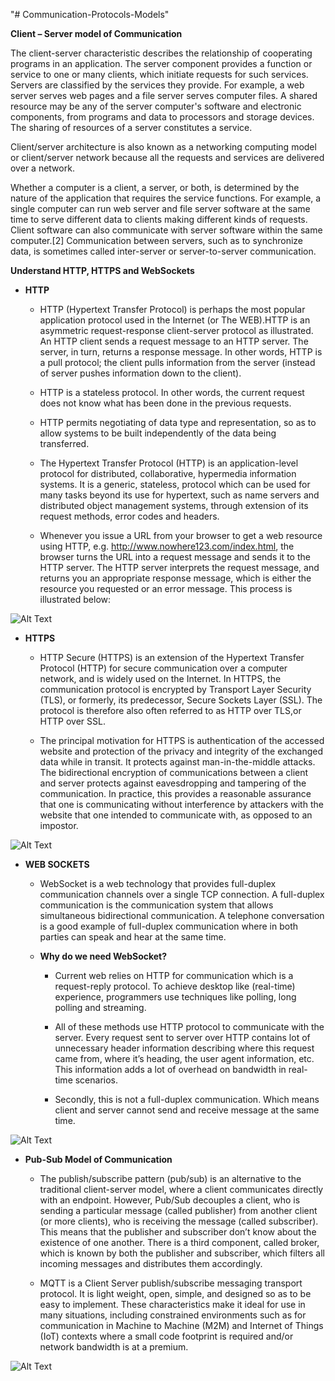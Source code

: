 "# Communication-Protocols-Models" 

**Client – Server model of Communication**

The client-server characteristic describes the relationship of cooperating programs in an application. The server component provides a function or service to one or many clients, which initiate requests for such services. Servers are classified by the services they provide. For example, a web server serves web pages and a file server serves computer files. A shared resource may be any of the server computer's software and electronic components, from programs and data to processors and storage devices. The sharing of resources of a server constitutes a service.

Client/server architecture is also known as a networking computing model or client/server network because all the requests and services are delivered over a network.

Whether a computer is a client, a server, or both, is determined by the nature of the application that requires the service functions. For example, a single computer can run web server and file server software at the same time to serve different data to clients making different kinds of requests. Client software can also communicate with server software within the same computer.[2] Communication between servers, such as to synchronize data, is sometimes called inter-server or server-to-server communication.

**Understand HTTP, HTTPS and WebSockets**

* **HTTP**
	
	* HTTP (Hypertext Transfer Protocol) is perhaps the most popular application protocol used in the Internet (or The WEB).HTTP is an asymmetric request-response client-server protocol as illustrated.  An HTTP client sends a request message to an HTTP server.  The server, in turn, returns a response message.  In other words, HTTP is a pull protocol; the client pulls information from the server (instead of server pushes information down to the client).
	
	* HTTP is a stateless protocol. In other words, the current request does not know what has been done in the previous requests.
	
	* HTTP permits negotiating of data type and representation, so as to allow systems to be built independently of the data being transferred.
	
	* The Hypertext Transfer Protocol (HTTP) is an application-level protocol for distributed, collaborative, hypermedia information systems. It is a generic, stateless, protocol which can be used for many tasks beyond its use for hypertext, such as name servers and distributed object management systems, through extension of its request methods, error codes and headers.

	* Whenever you issue a URL from your browser to get a web resource using HTTP, e.g. http://www.nowhere123.com/index.html, the browser turns the URL into a request message and sends it to the HTTP server. The HTTP server interprets the request message, and returns you an appropriate response message, which is either the resource you requested or an error message. This process is illustrated below:

![Alt Text](https://www.tutorialspoint.com/security_testing/images/http_Protocol.jpg)

* **HTTPS**
	
	* HTTP Secure (HTTPS) is an extension of the Hypertext Transfer Protocol (HTTP) for secure communication over a computer network, and is widely used on the Internet. In HTTPS, the communication protocol is encrypted by Transport Layer Security (TLS), or formerly, its predecessor, Secure Sockets Layer (SSL). The protocol is therefore also often referred to as HTTP over TLS,or HTTP over SSL.
	
	* The principal motivation for HTTPS is authentication of the accessed website and protection of the privacy and integrity of the exchanged data while in transit. It protects against man-in-the-middle attacks. The bidirectional encryption of communications between a client and server protects against eavesdropping and tampering of the communication. In practice, this provides a reasonable assurance that one is communicating without interference by attackers with the website that one intended to communicate with, as opposed to an impostor.

![Alt Text](https://geeksided.com/wp-content/blogs.dir/317/files/2014/07/intermediatediagramhttps.jpg)
	
* **WEB SOCKETS**
	
	* WebSocket is a web technology that provides full-duplex communication channels over a single TCP connection. A full-duplex communication is the communication system that allows simultaneous bidirectional communication. A telephone conversation is a good example of full-duplex communication where in both parties can speak and hear at the same time.
	
	* **Why do we need WebSocket?**
		
		* Current web relies on HTTP for communication which is a request-reply protocol. To achieve desktop like (real-time) experience, programmers use techniques like polling, long polling and streaming.
		
		* All of these methods use HTTP protocol to communicate with the server. Every request sent to server over HTTP contains lot of unnecessary header information describing where this request came from, where it’s heading, the user agent information, etc. This information adds a lot of overhead on bandwidth in real-time scenarios.
		
		* Secondly, this is not a full-duplex communication. Which means client and server cannot send and receive message at the same time. 
		
![Alt Text](https://www.pubnub.com/wp-content/uploads/2014/09/WebSockets-Diagram.png)

* **Pub-Sub Model of Communication**
	
	* The publish/subscribe pattern (pub/sub) is an alternative to the traditional client-server model, where a client communicates directly with an endpoint. However, Pub/Sub decouples a client, who is sending a particular message (called publisher) from another client (or more clients), who is receiving the message (called subscriber). This means that the publisher and subscriber don’t know about the existence of one another. There is a third component, called broker, which is known by both the publisher and subscriber, which filters all incoming messages and distributes them accordingly.
	
	* MQTT is a Client Server publish/subscribe messaging transport protocol. It is light weight, open, simple, and designed so as to be easy to implement. These characteristics make it ideal for use in many situations, including constrained environments such as for communication in Machine to Machine (M2M) and Internet of Things (IoT) contexts where a small code footprint is required and/or network bandwidth is at a premium.

![Alt Text](https://www.hivemq.com/wp-content/uploads/Screen-Shot-2014-10-22-at-12.21.07.png)




